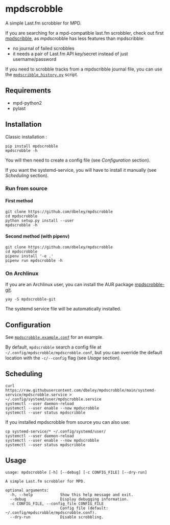 # mpdscrobble

A simple Last.fm scrobbler for MPD.

If you are searching for a mpd-compatible last.fm scrobbler, check out first [mpdscribble](https://github.com/MusicPlayerDaemon/mpdscribble), as mpdscrobble has less features than mpdscribble:
- no journal of failed scrobbles
- it needs a pair of Last.fm API key/secret instead of just username/password

If you need to scrobble tracks from a mpdscribble journal file, you can use the [`mpdscribble_history.py`](https://github.com/dbeley/mpdscrobble/blob/main/mpdscribble_history.py) script.

## Requirements

- mpd-python2
- pylast

## Installation

Classic installation :

```
pip install mpdscrobble
mpdscrobble -h
```
You will then need to create a config file (see *Configuration* section).

If you want the systemd-service, you will have to install it manually (see *Scheduling* section).

### Run from source

#### First method

```
git clone https://github.com/dbeley/mpdscrobble
cd mpdscrobble
python setup.py install --user
mpdscrobble -h
```

#### Second method (with pipenv)

```
git clone https://github.com/dbeley/mpdscrobble
cd mpdscrobble
pipenv install '-e .'
pipenv run mpdscrobble -h
```

### On Archlinux

If you are an Archlinux user, you can install the AUR package [mpdscrobble-git](https://aur.archlinux.org/packages/mpdscrobble-git).

```
yay -S mpdscrobble-git
```

The systemd service file will be automatically installed.

## Configuration

See [`mpdscrobble.example.conf`](https://github.com/dbeley/mpdscrobble/blob/main/mpdscrobble.example.conf) for an example.

By default, `mpdscrobble` search a config file at `~/.config/mpdscrobble/mpdscrobble.conf`, but you can override the default location with the `-c/--config` flag (see *Usage* section).

## Scheduling

```
curl https://raw.githubusercontent.com/dbeley/mpdscrobble/main/systemd-service/mpdscrobble.service > ~/.config/systemd/user/mpdscrobble.service
systemctl --user daemon-reload
systemctl --user enable --now mpdscrobble
systemctl --user status mpdscribble
```

If you installed mpdscrobble from source you can also use:

```
cp systemd-service/* ~/.config/systemd/user/
systemctl --user daemon-reload
systemctl --user enable --now mpdscrobble
systemctl --user status mpdscribble
```

## Usage

```
usage: mpdscrobble [-h] [--debug] [-c CONFIG_FILE] [--dry-run]

A simple Last.fm scrobbler for MPD.

optional arguments:
  -h, --help            Show this help message and exit.
  --debug               Display debugging information.
  -c CONFIG_FILE, --config_file CONFIG_FILE
                        Config file (default: ~/.config/mpdscrobble/mpdscrobble.conf).
  --dry-run             Disable scrobbling.
```
